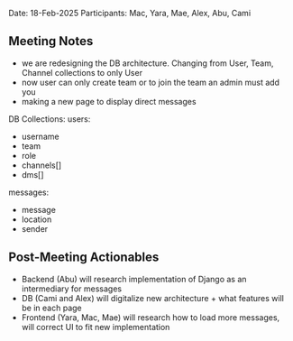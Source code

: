 Date: 18-Feb-2025
Participants: Mac, Yara, Mae, Alex, Abu, Cami

## Meeting Notes
- we are redesigning the DB architecture. Changing from User, Team, Channel collections to only User
- now user can only create team or to join the team an admin must add you
- making a new page to display direct messages

DB Collections:
  users:
  - username
  - team
  - role
  - channels[]
  - dms[]
  
  messages:
  - message
  - location
  - sender

## Post-Meeting Actionables
- Backend (Abu) will research implementation of Django as an intermediary for messages
- DB (Cami and Alex) will digitalize new architecture + what features will be in each page
- Frontend (Yara, Mac, Mae) will research how to load more messages, will correct UI to fit new implementation
